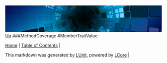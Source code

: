 ![](../Content/LCore-banner-small.png "")
[Up](MethodCoverage.md)
###MethodCoverage
#MemberTraitValue

[Home](../../README.md) | [Table of Contents](../../TableOfContents.md) | 


This markdown was generated by [LUnit](https://github.com/CodeSingularity/LUnit), powered by [LCore](https://github.com/CodeSingularity/LCore) | 

